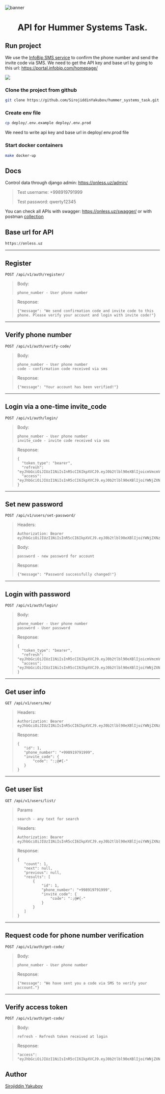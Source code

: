 ![banner](https://i.postimg.cc/brrfqW8k/banner.jpg "banner")

<div align="center">
  <h1>API for Hummer Systems Task. </h1>
</div>

## Run project
We use the <a href="https://infobip.com/">InfoBip SMS service</a> to confirm the phone number and send the invite code via SMS. We need to get the API key and base url by going to this url: https://portal.infobip.com/homepage/

<img src="static/images/infobip.png">

### Clone the project from github
```bash
git clone https://github.com/SirojiddinYakubov/hummer_systems_task.git
```

### Create env file
```bash
cp deploy/.env.example deploy/.env.prod
```
We need to write api key and base url in deploy/.env.prod file

### Start docker containers
```bash
make docker-up
```

## Docs
Control data through django admin: https://onless.uz/admin/
> Test username: +998919791999
> 
> Test password: qwerty12345

You can check all APIs with swagger: https://onless.uz/swagger/ or with postman <a href="/static/postman_collection.json" download>collection</a>

## Base url for API
```
https://onless.uz
```
---
## Register
```
POST /api/v1/auth/register/
```
> Body:
> ```
> phone_number - User phone number
> ```

> Response:
> ```
> {"message": "We send confirmation code and invite code to this phone. Please verify your account and login with invite code!"}
> ```
---
## Verify phone number
```
POST /api/v1/auth/verify-code/
```
> Body:
> ```
> phone_number - User phone number
> code - confirmation code received via sms
> ```

> Response:
> ```
> {"message": "Your account has been verified!"}
> ```
---
## Login via a one-time invite_code
```
POST /api/v1/auth/login/
```

> Body:
> ```
> phone_number - User phone number
> invite_code - invite code received via sms
> ```

> Response:
> ```
> {
>   "token_type": "bearer", 
>   "refresh": "eyJhbGciOiJIUzI1NiIsInR5cCI6IkpXVCJ9.eyJ0b2tlbl90eXBlIjoicmVmcmVzaCIsImV4cCI6MTY5MzIxOTE4NSwiaWF0IjoxNjkyMzU1MTg1LCJqdGkiOiI3MGI5ZmVhMTQwNWE0OWE0YTg1OTYzNzZmYzhjM2M3ZCIsInVzZXJfaWQiOjF9.zjpnMOXerbAanBeKMvjGVG_KG_HSQyU2UR6XbndLvuQ",
>   "access": "eyJhbGciOiJIUzI1NiIsInR5cCI6IkpXVCJ9.eyJ0b2tlbl90eXBlIjoiYWNjZXNzIiwiZXhwIjoxNjkyMzU4Nzg1LCJpYXQiOjE2OTIzNTUxODUsImp0aSI6IjgyZGQ2NmUwNjE0YjRkMjE5NjU2ODU4ODZhYmNhNTg2IiwidXNlcl9pZCI6MX0.vCb6luLjO31RaaETuwxGWMKzJkKyNyd18wmGel9Eht4"
> }
---
## Set new password
```
POST /api/v1/users/set-password/
```
> Headers:
> ```
> Authorization: Bearer eyJhbGciOiJIUzI1NiIsInR5cCI6IkpXVCJ9.eyJ0b2tlbl90eXBlIjoiYWNjZXNzIiwiZXhwIjoxNjkyMzU4Nzg1LCJpYXQiOjE2OTIzNTUxODUsImp0aSI6IjgyZGQ2NmUwNjE0YjRkMjE5NjU2ODU4ODZhYmNhNTg2IiwidXNlcl9pZCI6MX0.vCb6luLjO31RaaETuwxGWMKzJkKyNyd18wmGel9Eht4
> ```

> Body:
> ```
> password - new password for account
> ```

> Response:
> ```
> {"message": "Password successfully changed!"}
> ```
---
## Login with password
```
POST /api/v1/auth/login/
```

> Body:
> ```
> phone_number - User phone number
> password - User password
> ```

> Response:
> ```
> {
>   "token_type": "bearer", 
>   "refresh": "eyJhbGciOiJIUzI1NiIsInR5cCI6IkpXVCJ9.eyJ0b2tlbl90eXBlIjoicmVmcmVzaCIsImV4cCI6MTY5MzIxOTE4NSwiaWF0IjoxNjkyMzU1MTg1LCJqdGkiOiI3MGI5ZmVhMTQwNWE0OWE0YTg1OTYzNzZmYzhjM2M3ZCIsInVzZXJfaWQiOjF9.zjpnMOXerbAanBeKMvjGVG_KG_HSQyU2UR6XbndLvuQ",
>   "access": "eyJhbGciOiJIUzI1NiIsInR5cCI6IkpXVCJ9.eyJ0b2tlbl90eXBlIjoiYWNjZXNzIiwiZXhwIjoxNjkyMzU4Nzg1LCJpYXQiOjE2OTIzNTUxODUsImp0aSI6IjgyZGQ2NmUwNjE0YjRkMjE5NjU2ODU4ODZhYmNhNTg2IiwidXNlcl9pZCI6MX0.vCb6luLjO31RaaETuwxGWMKzJkKyNyd18wmGel9Eht4"
> }
---
## Get user info
```
GET /api/v1/users/me/
```
> Headers:
> ```
> Authorization: Bearer eyJhbGciOiJIUzI1NiIsInR5cCI6IkpXVCJ9.eyJ0b2tlbl90eXBlIjoiYWNjZXNzIiwiZXhwIjoxNjkyMzU4Nzg1LCJpYXQiOjE2OTIzNTUxODUsImp0aSI6IjgyZGQ2NmUwNjE0YjRkMjE5NjU2ODU4ODZhYmNhNTg2IiwidXNlcl9pZCI6MX0.vCb6luLjO31RaaETuwxGWMKzJkKyNyd18wmGel9Eht4
> ```

> Response:
> ```
> {
>    "id": 1,
>    "phone_number": "+998919791999",
>    "invite_code": {
>        "code": ":;@#{-"
>    }
> }
> ```
---
## Get user list
```
GET /api/v1/users/list/
```
> Params
> ```
> search - any text for search
>```

> Headers:
> ```
> Authorization: Bearer eyJhbGciOiJIUzI1NiIsInR5cCI6IkpXVCJ9.eyJ0b2tlbl90eXBlIjoiYWNjZXNzIiwiZXhwIjoxNjkyMzU4Nzg1LCJpYXQiOjE2OTIzNTUxODUsImp0aSI6IjgyZGQ2NmUwNjE0YjRkMjE5NjU2ODU4ODZhYmNhNTg2IiwidXNlcl9pZCI6MX0.vCb6luLjO31RaaETuwxGWMKzJkKyNyd18wmGel9Eht4
> ```

> Response:
> ```
> {
>    "count": 1,
>    "next": null,
>    "previous": null,
>    "results": [
>        {
>            "id": 1,
>            "phone_number": "+998919791999",
>            "invite_code": {
>                "code": ":;@#{-"
>            }
>        }
>    ]
> }
> ```
---
## Request code for phone number verification
```
POST /api/v1/auth/get-code/
```

> Body:
> ```
> phone_number - User phone number
> ```

> Response:
> ```
> {"message": "We have sent you a code via SMS to verify your account."}
> ```
---
## Verify access token
```
POST /api/v1/auth/get-code/
```

> Body:
> ```
> refresh - Refresh token received at login
> ```

> Response:
> ```
> "access": "eyJhbGciOiJIUzI1NiIsInR5cCI6IkpXVCJ9.eyJ0b2tlbl90eXBlIjoiYWNjZXNzIiwiZXhwIjoxNjkyMzYzODQyLCJpYXQiOjE2OTIyNTA5NzYsImp0aSI6IjJkNTI5ZTMzMGE0ODQzOGZhNWYxMTkxNWNjMjRhN2Y3IiwidXNlcl9pZCI6MX0.OXcxzEXUE4dXv8o83phyzyXBNIYqudUdbJFMPcs0poU"
> ```
## Author

[Sirojiddin Yakubov](https://t.me/Sirojiddin_Yakubov)